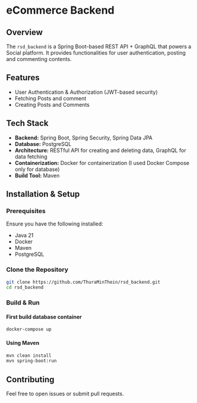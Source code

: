 # eCommerce Backend

## Overview
The `rsd_backend` is a Spring Boot-based REST API + GraphQL that powers a Social platform. It provides functionalities for user authentication, posting and commenting contents.

## Features
- User Authentication & Authorization (JWT-based security)
- Fetching Posts and comment
- Creating Posts and Comments

## Tech Stack
- **Backend:** Spring Boot, Spring Security, Spring Data JPA
- **Database:** PostgreSQL
- **Architecture:** RESTful API for creating and deleting data, GraphQL for data fetching
- **Containerization:** Docker for containerization (I used Docker Compose only for database)
- **Build Tool:** Maven

## Installation & Setup

### Prerequisites
Ensure you have the following installed:
- Java 21
- Docker
- Maven
- PostgreSQL

### Clone the Repository
```sh
git clone https://github.com/ThuraMinThein/rsd_backend.git
cd rsd_backend
```

### Build & Run
#### First build database container
```sh
docker-compose up
```

#### Using Maven
```sh
mvn clean install
mvn spring-boot:run
```

## Contributing
Feel free to open issues or submit pull requests.